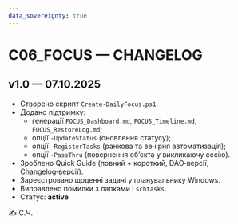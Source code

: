 ```yaml
---
data_sovereignty: true
---
```

# C06_FOCUS — CHANGELOG

## v1.0 — 07.10.2025
- Створено скрипт `Create-DailyFocus.ps1`.
- Додано підтримку:
  - генерації `FOCUS_Dashboard.md`, `FOCUS_Timeline.md`, `FOCUS_RestoreLog.md`;
  - опції `-UpdateStatus` (оновлення статусу);
  - опції `-RegisterTasks` (ранкова та вечірня автоматизація);
  - опції `-PassThru` (повернення об’єкта у викликаючу сесію).
- Зроблено Quick Guide (повний + короткий, DAO‑версії, Changelog‑версії).
- Зареєстровано щоденні задачі у планувальнику Windows.
- Виправлено помилки з лапками і `schtasks`.
- Статус: **active**  

✍️ С.Ч.

